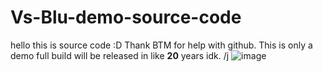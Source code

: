 # Vs-Blu-demo-source-code
hello this is source code :D
Thank BTM for help with github.
This is only a demo full build will be released in like **20** years idk.  /j
![image](https://user-images.githubusercontent.com/105521391/210155314-e5dc845e-f6fd-4326-848a-d2ef9a3afa1a.png)
